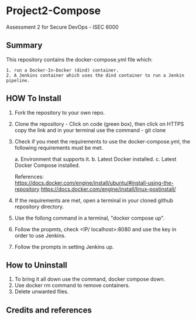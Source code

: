 # Project2-Compose
Assessment 2 for Secure DevOps - ISEC 6000

## Summary
This repository contains the docker-compose.yml file which:

	1. run a Docker-In-Docker (dind) container.
	2. A Jenkins container which uses the dind container to run a Jenkin pipeline.

## HOW To Install

1. Fork the repository to your own repo.
2. Clone the repository - Click on code (green box), then click on HTTPS copy the link and in your terminal use the command - git clone <HTTPS url>
3. Check if you meet the requirements to use the docker-compose.yml, the following requirements must be met.

	a. Environment that supports it.
	b. Latest Docker installed.
	c. Latest Docker Compose installed.

	References: 			
		https://docs.docker.com/engine/install/ubuntu/#install-using-the-repository
		https://docs.docker.com/engine/install/linux-postinstall/

4. If the requirements are met, open a terminal in your cloned github repository directory.
5. Use the follong command in a terminal, "docker compose up".
6. Follow the propmts, check <IP/ localhost>:8080 and use the key in order to use Jenkins.
7. Follow the prompts in setting Jenkins up.


## How to Uninstall

1. To bring it all down use the command, docker compose down.
2. Use docker rm command to remove containers.
3. Delete unwanted files.


## Credits and references	

